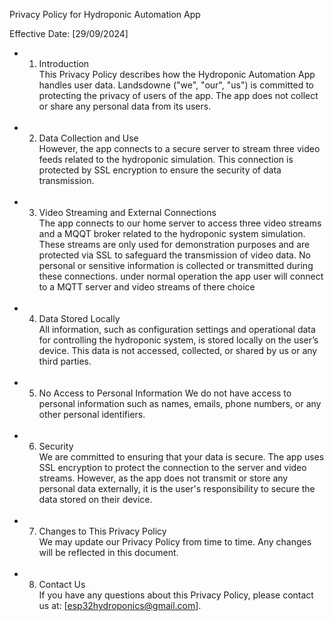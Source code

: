 Privacy Policy for Hydroponic Automation App

Effective Date: [29/09/2024]
   - 1. Introduction<br />
        This Privacy Policy describes how the Hydroponic Automation App handles user data. Landsdowne ("we", "our", "us") is committed to protecting the privacy of users of the app. The app does not                collect or share any personal data from its users.<br /> <br />

   - 2. Data Collection and Use<br />
        However, the app connects to a secure server to stream three video feeds related to the hydroponic simulation. This connection is protected by SSL encryption to ensure the security of data transmission.<br /> <br />

   - 3. Video Streaming and External Connections<br />
        The app connects to our home server to access three video streams and a MQQT broker related to the hydroponic system simulation. These streams are only used for demonstration purposes and are 
        protected via SSL to safeguard the transmission of video data. No personal or sensitive information is collected or transmitted during these connections. under normal operation the app user will 
        connect to a MQTT server and video streams of there choice<br /> <br />
        
   - 4. Data Stored Locally<br />
        All information, such as configuration settings and operational data for controlling the hydroponic system, is stored locally on the user’s device. This data is not accessed, collected, or shared 
        by us or any third parties.<br /> <br />
        
   - 5. No Access to Personal Information
        We do not have access to personal information such as names, emails, phone numbers, or any other personal identifiers.<br /> <br />
     
   - 6. Security<br />
        We are committed to ensuring that your data is secure. The app uses SSL encryption to protect the connection to the server and video streams. However, as the app does not transmit or store any 
        personal data externally, it is the user's responsibility to secure the data stored on their device.
        <br /> <br />
        
   - 7. Changes to This Privacy Policy<br />
        We may update our Privacy Policy from time to time. Any changes will be reflected in this document.<br /> <br />
        
   - 8. Contact Us<br />
        If you have any questions about this Privacy Policy, please contact us at: [esp32hydroponics@gmail.com].
